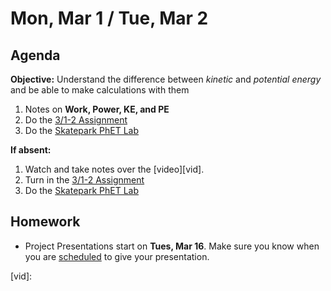 Mon, Mar 1 / Tue, Mar 2
==================

Agenda
---------
**Objective:** Understand the difference between *kinetic* and *potential energy* and be able to make calculations with them

1. Notes on **Work, Power, KE, and PE**
2. Do the [3/1-2 Assignment][assmt]
3. Do the [Skatepark PhET Lab][lab]

**If absent:**

1. Watch and take notes over the [video][vid].
2. Turn in the [3/1-2 Assignment][assmt]
3. Do the [Skatepark PhET Lab][lab]

Homework 
-------------
- Project Presentations start on **Tues, Mar 16**.  Make sure you know when you are [scheduled][sched] to give your presentation.

[sched]: https://avoncsc-my.sharepoint.com/:x:/g/personal/zjrohrbach_avon-schools_org/EVsn6ZkyMl5JvXYEBYTGRvoBX3OiSecqg16WeqB-1EcFXQ?e=287pOt
[assmt]: https://avon.schoology.com/assignment/4724577879/
[lab]: https://avon.schoology.com/course/2624603689/assessments/4724606763

[vid]:
<!--stackedit_data:
eyJoaXN0b3J5IjpbMTM3OTM2NjkxNiw1OTg1NDE4ODYsNzIxMz
U1MDIwLDE1MDg5OTE4NTAsLTEwNDA1MjA3NDAsMTc0MjE2NDk4
NSwxNjQzMTQ3Nzc2LC03MDcyNzI0NSwtMTQ0MTg0NTI3OCwxOT
IzNzk3NDA1LC05ODc0NDAxMjcsNTQxMDUxMTM5LC03NzQwNzM2
ODksMTAxMzg5MTY5NywtNTg1ODI0ODMsNjE3NzgwOTA0LC0xNj
E0MTkyODQsNTEyNjkzNTU0LDkwNzg5MjM0Niw2MzM0NjMzNThd
fQ==
-->